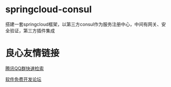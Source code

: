 # springcloud-consul
搭建一套springcloud框架，以第三方consul作为服务注册中心，中间有网关、安全验证，第三方插件集成

 # 良心友情链接

[腾讯QQ群快速检索](http://u.720life.cn/s/8cf73f7c)

[软件免费开发论坛](http://u.720life.cn/s/bbb01dc0)